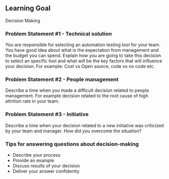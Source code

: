 ## Learning Goal
Decision Making

### Problem Statement #1 - Technical solution
You are responsible for selecting an automation testing tool for your team. You have good idea about what is the expectation from management and the budget you can spend. Explain how you are going to take this decision to select an specific tool and what will be the key factors that will influence your decision. For example: Cost vs Open source, code vs no code etc.

### Problem Statement #2 - People management
Describe a time when you made a difficult decision related to people management. For example decision related to the root cause of high attrition rate in your team.

### Problem Statement #3 - Initiative
Describe a time when your decision related to a new initiative was criticized by your team and manager. How did you overcome the situation? 


### Tips for answering questions about decision-making
- Describe your process
- Provide an example
- Discuss results of your decision
- Deliver your answer confidently
